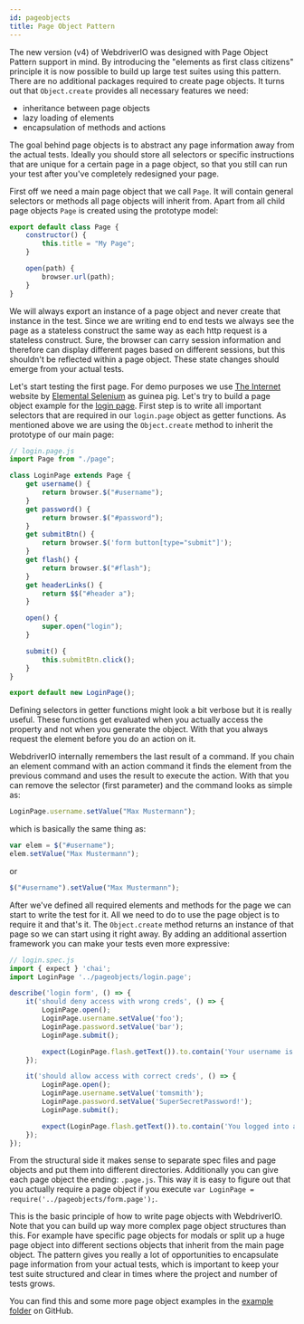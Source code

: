 ```yaml
---
id: pageobjects
title: Page Object Pattern
---
```


The new version (v4) of WebdriverIO was designed with Page Object Pattern support in mind. By introducing the "elements as first class citizens" principle it is now possible to build up large test suites using this pattern. There are no additional packages required to create page objects. It turns out that `Object.create` provides all necessary features we need:

-   inheritance between page objects
-   lazy loading of elements
-   encapsulation of methods and actions

The goal behind page objects is to abstract any page information away from the actual tests. Ideally you should store all selectors or specific instructions that are unique for a certain page in a page object, so that you still can run your test after you've completely redesigned your page.

First off we need a main page object that we call `Page`. It will contain general selectors or methods all page objects will inherit from. Apart from all child page objects `Page` is created using the prototype model:

```js
export default class Page {
    constructor() {
        this.title = "My Page";
    }

    open(path) {
        browser.url(path);
    }
}
```

We will always export an instance of a page object and never create that instance in the test. Since we are writing end to end tests we always see the page as a stateless construct the same way as each http request is a stateless construct. Sure, the browser can carry session information and therefore can display different pages based on different sessions, but this shouldn't be reflected within a page object. These state changes should emerge from your actual tests.

Let's start testing the first page. For demo purposes we use [The Internet](http://the-internet.herokuapp.com) website by [Elemental Selenium](http://elementalselenium.com/) as guinea pig. Let's try to build a page object example for the [login page](http://the-internet.herokuapp.com/login). First step is to write all important selectors that are required in our `login.page` object as getter functions. As mentioned above we are using the `Object.create` method to inherit the prototype of our main page:

```js
// login.page.js
import Page from "./page";

class LoginPage extends Page {
    get username() {
        return browser.$("#username");
    }
    get password() {
        return browser.$("#password");
    }
    get submitBtn() {
        return browser.$('form button[type="submit"]');
    }
    get flash() {
        return browser.$("#flash");
    }
    get headerLinks() {
        return $$("#header a");
    }

    open() {
        super.open("login");
    }

    submit() {
        this.submitBtn.click();
    }
}

export default new LoginPage();
```

Defining selectors in getter functions might look a bit verbose but it is really useful. These functions get evaluated when you actually access the property and not when you generate the object. With that you always request the element before you do an action on it.

WebdriverIO internally remembers the last result of a command. If you chain an element command with an action command it finds the element from the previous command and uses the result to execute the action. With that you can remove the selector (first parameter) and the command looks as simple as:

```js
LoginPage.username.setValue("Max Mustermann");
```

which is basically the same thing as:

```js
var elem = $("#username");
elem.setValue("Max Mustermann");
```

or

```js
$("#username").setValue("Max Mustermann");
```

After we've defined all required elements and methods for the page we can start to write the test for it. All we need to do to use the page object is to require it and that's it. The `Object.create` method returns an instance of that page so we can start using it right away. By adding an additional assertion framework you can make your tests even more expressive:

```js
// login.spec.js
import { expect } 'chai';
import LoginPage '../pageobjects/login.page';

describe('login form', () => {
    it('should deny access with wrong creds', () => {
        LoginPage.open();
        LoginPage.username.setValue('foo');
        LoginPage.password.setValue('bar');
        LoginPage.submit();

        expect(LoginPage.flash.getText()).to.contain('Your username is invalid!');
    });

    it('should allow access with correct creds', () => {
        LoginPage.open();
        LoginPage.username.setValue('tomsmith');
        LoginPage.password.setValue('SuperSecretPassword!');
        LoginPage.submit();

        expect(LoginPage.flash.getText()).to.contain('You logged into a secure area!');
    });
});
```

From the structural side it makes sense to separate spec files and page objects and put them into different directories. Additionally you can give each page object the ending: `.page.js`. This way it is easy to figure out that you actually require a page object if you execute `var LoginPage = require('../pageobjects/form.page');`.

This is the basic principle of how to write page objects with WebdriverIO. Note that you can build up way more complex page object structures than this. For example have specific page objects for modals or split up a huge page object into different sections objects that inherit from the main page object. The pattern gives you really a lot of opportunities to encapsulate page information from your actual tests, which is important to keep your test suite structured and clear in times where the project and number of tests grows.

You can find this and some more page object examples in the [example folder](https://github.com/webdriverio/webdriverio/tree/master/examples/pageobject) on GitHub.
